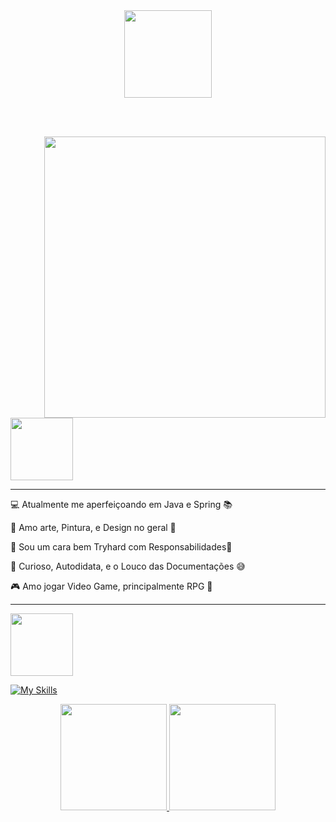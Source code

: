 <div align = "center">
  <img height = "140px" src = "https://user-images.githubusercontent.com/92947069/183311882-d6cec5b0-18e8-48cf-a551-098f295fbce5.gif" >
</div>

<br><br>

  <img align = "right" width = "450px"  src = "https://user-images.githubusercontent.com/92947069/154335053-22a28e51-b6a5-4c86-97ff-a39511b37672.gif">


  <img height = "100px" src="https://user-images.githubusercontent.com/92947069/183308602-5b5810ac-0990-45e6-b448-043c239db400.gif"/>

  <hr>
  
  💻 Atualmente me aperfeiçoando em Java e Spring 📚

  🥰 Amo arte, Pintura, e Design no geral 🤩

  😤 Sou um cara bem Tryhard com Responsabilidades🤯

  🤔 Curioso, Autodidata, e o Louco das Documentações 😅

  🎮 Amo jogar Video Game, principalmente RPG 💖

  <hr>
  
  <img height = "100px" src = "https://user-images.githubusercontent.com/92947069/183309444-40054815-7603-4409-b613-603095a0e7d2.gif" >
  
<div>

  [![My Skills](https://skillicons.dev/icons?i=java,spring,html,css,js,react,mysql,mongodb,git,docker)](https://skillicons.dev)

</div>  

<div align="center">
  <a href="https://github.com/juanvictorDev">
  <img height="170px" src="https://github-readme-stats.vercel.app/api?username=juanvictorDev&show_icons=true&theme=tokyonight"/> 
  <img height="170px" src="https://github-readme-stats.vercel.app/api/top-langs/?username=juanvictorDev&layout=compact&theme=tokyonight"/>
</div>
